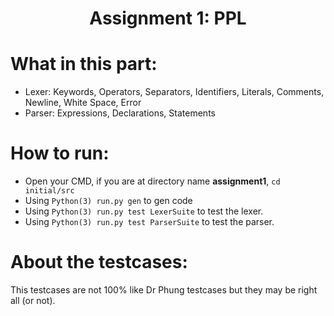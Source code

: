 <h1 align="center">Assignment 1: PPL</h1>

# What in this part:
<ul>
<li>Lexer: Keywords, Operators, Separators, Identifiers, Literals, Comments, Newline, White Space, Error</li>
<li>Parser: Expressions, Declarations, Statements</li>
</ul>

# How to run:
<ul>
<li>Open your CMD, if you are at directory name <b>assignment1</b>, <code>cd initial/src</code></li>
<li>Using <code>Python(3) run.py gen</code> to gen code</li>
<li>Using <code>Python(3) run.py test LexerSuite</code> to test the lexer.</li>
<li>Using <code>Python(3) run.py test ParserSuite</code> to test the parser.</li>
</ul>

# About the testcases:
This testcases are not 100% like Dr Phung testcases but they may be right all (or not).